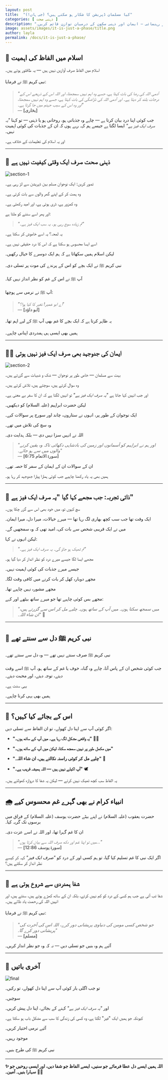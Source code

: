```yaml
---
layout: post
title:  "کیا مسلمان ڈپریشن کا شکار ہو سکتے ہیں؟ (جی ہاں!)"
categories: [ ذہنی صحت ]
description: "دماغی صحت کا مسئلہ کمزور ایمان کی نشانی نہیں۔ اس اسلامی مضمون میں جانیے کہ انبیاء علیہم السلام نے بھی غم اور پریشانی محسوس کی، اور اسلام کس طرح جذباتی مسائل کو سمجھتا ہے۔ حوصلہ افزا کہانیاں، حدیثیں، اور رہنمائی — ایمان اور ذہنی سکون کے درمیان توازن قائم کریں۔"
image: assets/images/it-is-just-a-phase/title.png
author: layla
permalink: /docs/it-is-just-a-phase/
---
```


## 🌱 **اسلام میں الفاظ کی اہمیت**

اسلام میں الفاظ صرف آوازیں نہیں ہیں — یہ طاقتور ہوتے ہیں۔

نبی کریم ﷺ نے فرمایا:

> *"آدمی اللہ کی رضا کی بات کہتا ہے، جسے وہ اہم نہیں سمجھتا، اور اللہ اس کے ذریعے اس کے درجات بلند کر دیتا ہے۔ اور آدمی اللہ کی ناراضگی کی بات کہتا ہے، جسے وہ اہم نہیں سمجھتا، اور وہ اس کے سبب جہنم میں جا گرتا ہے۔"*  
> — **[بخاری]**

جب کوئی اپنا درد بیان کرتا ہے — چاہے وہ جذباتی ہو، روحانی ہو یا ذہنی — تو کہنا *"یہ صرف ایک فیز ہے"* ایسا لگتا ہے جیسے ہم کہہ رہے ہوں کہ ان کے جذبات کی کوئی اہمیت نہیں۔

اور یہ اسلام کی تعلیمات کے خلاف ہے۔

---

## 🧠 **ذہنی صحت صرف ایک وقتی کیفیت نہیں ہے**

![section-1](/assets/images/it-is-just-a-phase/sction-1.png)

تصور کریں: ایک نوجوان مسلم بہن ڈپریشن سے لڑ رہی ہے۔

وہ ہمت کر کے اپنے گھر والوں سے بات کرتی ہے۔

وہ کمزور ہے، ڈری ہوئی ہے، اور امید رکھتی ہے۔

اور پھر اسے سننے کو ملتا ہے:

> *"تم زیادہ سوچ رہی ہو۔ یہ سب ایک فیز ہے۔"*

یہ لمحہ؟ یہ اسے خاموش کر سکتا ہے۔

اسے ایسا محسوس ہو سکتا ہے کہ اس کا درد حقیقی نہیں ہے۔

لیکن اسلام ہمیں سکھاتا ہے کہ ہم ایک دوسرے کا خیال رکھیں۔

نبی کریم ﷺ نے ایک بچے کو اس کے پرندے کی موت پر تسلی دی۔

آپ ﷺ نے اس کے غم کو نظر انداز نہیں کیا۔

آپ ﷺ نے نرمی سے پوچھا:

> *"اے ابو عمیر! نغیر کا کیا ہوا؟"*  
> — **[ابو داؤد]**

یہ ظاہر کرتا ہے کہ ایک بچے کا غم بھی آپ ﷺ کے لیے اہم تھا۔

ہمیں بھی ایسی ہی ہمدردی اپنانی چاہیے۔

---

## 🧕🏽 **ایمان کی جدوجہد بھی صرف ایک فیز نہیں ہوتی**

![section-2](/assets/images/it-is-just-a-phase/section-2.png)

بہت سے مسلمان — خاص طور پر نوجوان — شک و شبہات سے گزرتے ہیں۔

وہ سوال کرتے ہیں، سوچتے ہیں، تلاش کرتے ہیں۔

اور جب انہیں کہا جاتا ہے *"یہ صرف ایک فیز ہے"* تو انہیں لگتا ہے کہ ان کا سفر بے معنی ہے۔

لیکن حضرت ابراہیم (علیہ السلام) کو دیکھیں۔

ایک نوجوان کے طور پر، انہوں نے ستاروں، چاند اور سورج پر سوالات کیے۔

وہ سچ کی تلاش میں تھے۔

اللہ نے انہیں سزا نہیں دی — بلکہ ہدایت دی۔

> *"اور ہم نے ابراہیم کو آسمانوں اور زمین کی بادشاہی دکھائی تاکہ وہ یقین کرنے والوں میں سے ہو جائے۔"*  
> — **[سورۃ الانعام 6:75]**

ان کے سوالات ان کے ایمان کے سفر کا حصہ تھے۔

ہمیں بھی یہ یاد رکھنا چاہیے جب کوئی ہمارا پیارا جدوجہد کر رہا ہو۔

---

## 💭 **ذاتی تجربہ: جب مجھے کہا گیا "یہ صرف ایک فیز ہے"**

سچ کہوں تو، میں خود بھی اس سے گزر چکا ہوں۔

ایک وقت تھا جب سب کچھ بھاری لگ رہا تھا — میرے خیالات، میرا دل، میرا ایمان۔

میں نے ایک قریبی شخص سے بات کی، امید تھی کہ وہ سمجھیں گے۔

لیکن انہوں نے کہا:

> *"تم ٹھیک ہو جاؤ گی۔ یہ صرف ایک فیز ہے۔"*

مجھے ایسا لگا جیسے میرے درد کو نظر انداز کر دیا گیا ہو۔

جیسے میرے جذبات کی کوئی اہمیت نہیں۔

مجھے دوبارہ کھل کر بات کرنے میں کافی وقت لگا۔

مجھے مشورہ نہیں چاہیے تھا۔

مجھے بس کوئی چاہیے تھا جو میرے ساتھ بیٹھے اور کہے:

> *"میں سمجھ سکتا ہوں۔ میں آپ کے ساتھ ہوں۔ چلیے مل کر اس سے گزرتے ہیں، ان شاء اللہ۔"* 🤝

---

## 🕋 **نبی کریم ﷺ دل سے سنتے تھے**

نبی کریم ﷺ صرف سنتے نہیں تھے — وہ دل سے سنتے تھے۔

جب کوئی شخص ان کے پاس آتا، چاہے وہ گناہ، خوف یا غم کے ساتھ ہو، آپ ﷺ اسے وقت دیتے، توجہ دیتے، اور محبت دیتے۔

یہی سنت ہے۔

ہمیں بھی یہی کرنا چاہیے۔

---

## 🌸 **اس کے بجائے کیا کہیں؟**

اگر کوئی آپ سے اپنا دل کھولے، تو ان الفاظ سے تسلی دیں:

- **"یہ واقعی مشکل لگ رہا ہے۔ میں آپ کے ساتھ ہوں۔"** 🤲🏽

- **"میں مکمل طور پر نہیں سمجھ سکتا، لیکن میں آپ کے ساتھ ہوں۔"**

- **"چلیے مل کر کوئی راستہ نکالتے ہیں، ان شاء اللہ۔"** 🌈

- **"آپ اکیلے نہیں ہیں — اللہ ہمیشہ قریب ہے۔"** 🕊️

یہ الفاظ سب کچھ ٹھیک نہیں کرتے — لیکن یہ شفا کا دروازہ کھولتے ہیں۔

---

## 🌧️ **انبیاء کرام نے بھی گہرے غم محسوس کیے**

حضرت یعقوب (علیہ السلام) نے اپنے بیٹے حضرت یوسف (علیہ السلام) کے فراق میں برسوں تک گریہ کیا۔

ان کا غم گہرا تھا، اور اللہ نے اسے عزت دی۔

> *"میں تو اپنا غم اور دکھ صرف اللہ سے بیان کرتا ہوں..."*  
> — **[سورۃ یوسف 12:86]**

اگر ایک نبی کا غم تسلیم کیا گیا، تو ہم کسی اور کے درد کو *"صرف ایک فیز"* کہہ کر کیسے نظر انداز کر سکتے ہیں؟

---

## 🌈 **شفا ہمدردی سے شروع ہوتی ہے**

شفا تب آتی ہے جب ہم کسی کے درد کو کم نہیں کرتے، بلکہ ان کے ساتھ کھڑے ہوتے ہیں، سنتے ہیں، اور انہیں اللہ کی رحمت یاد دلاتے ہیں۔

نبی کریم ﷺ نے فرمایا:

> *"جو شخص کسی مومن کی دنیاوی پریشانی دور کرے، اللہ اس کی آخرت کی پریشانی دور کرے گا۔"*  
> — **[مسلم]**

آئیے ہم وہ بنیں جو تسلی دیں — نہ کہ وہ جو نظر انداز کریں۔

---

## 💖 **آخری باتیں**

![final](/assets/images/it-is-just-a-phase/final.png)

تو جب اگلی بار کوئی آپ سے اپنا دل کھولے، تو رکیں۔

سوچیں۔

اور *"یہ صرف ایک فیز ہے"* کہنے کے بجائے، اپنا دل پیش کریں۔

کیونکہ جو ہمیں ایک "فیز" لگتا ہے، وہ کسی کی زندگی کا سب سے مشکل باب ہو سکتا ہے۔

آئیے نرمی اختیار کریں۔

موجود رہیں۔

نبی کریم ﷺ کی طرح بنیں۔

---

**✨ اللہ ہمیں ایسے دل عطا فرمائے جو سنیں، ایسے الفاظ جو شفا دیں، اور ایسی روحیں جو سہارا بنیں۔ آمین۔** 🤲🏽
